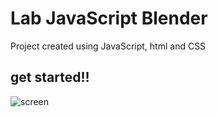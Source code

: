 # Lab JavaScript Blender

Project created using JavaScript, html and CSS

## get started!!






![screen](https://user-images.githubusercontent.com/91361497/177301059-80ae8cb6-3c39-4c3d-9561-5a89a3229701.png)



